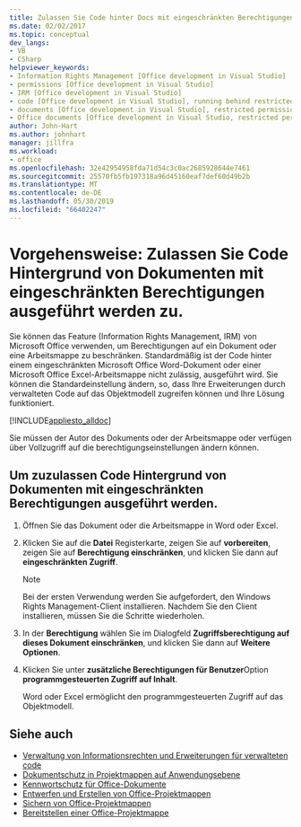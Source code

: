 ```yaml
---
title: Zulassen Sie Code hinter Docs mit eingeschränkten Berechtigungen ausgeführt werden zu.
ms.date: 02/02/2017
ms.topic: conceptual
dev_langs:
- VB
- CSharp
helpviewer_keywords:
- Information Rights Management [Office development in Visual Studio]
- permissions [Office development in Visual Studio]
- IRM [Office development in Visual Studio]
- code [Office development in Visual Studio], running behind restricted documents
- documents [Office development in Visual Studio], restricted permissions
- Office documents [Office development in Visual Studio, restricted permissions
author: John-Hart
ms.author: johnhart
manager: jillfra
ms.workload:
- office
ms.openlocfilehash: 32e42954958fda71d54c3c0ac2685928644e7461
ms.sourcegitcommit: 25570fb5fb197318a96d45160eaf7def60d49b2b
ms.translationtype: MT
ms.contentlocale: de-DE
ms.lasthandoff: 05/30/2019
ms.locfileid: "66402247"
---
```

# <a name="how-to-permit-code-to-run-behind-documents-with-restricted-permissions"></a>Vorgehensweise: Zulassen Sie Code Hintergrund von Dokumenten mit eingeschränkten Berechtigungen ausgeführt werden zu.
  Sie können das Feature (Information Rights Management, IRM) von Microsoft Office verwenden, um Berechtigungen auf ein Dokument oder eine Arbeitsmappe zu beschränken. Standardmäßig ist der Code hinter einem eingeschränkten Microsoft Office Word-Dokument oder einer Microsoft Office Excel-Arbeitsmappe nicht zulässig, ausgeführt wird. Sie können die Standardeinstellung ändern, so, dass Ihre Erweiterungen durch verwalteten Code auf das Objektmodell zugreifen können und Ihre Lösung funktioniert.

 [!INCLUDE[appliesto_alldoc](../vsto/includes/appliesto-alldoc-md.md)]

 Sie müssen der Autor des Dokuments oder der Arbeitsmappe oder verfügen über Vollzugriff auf die berechtigungseinstellungen ändern können.

## <a name="to-permit-code-to-run-behind-documents-with-restricted-permissions"></a>Um zuzulassen Code Hintergrund von Dokumenten mit eingeschränkten Berechtigungen ausgeführt werden.

1. Öffnen Sie das Dokument oder die Arbeitsmappe in Word oder Excel.

2. Klicken Sie auf die **Datei** Registerkarte, zeigen Sie auf **vorbereiten**, zeigen Sie auf **Berechtigung einschränken**, und klicken Sie dann auf **eingeschränkten Zugriff**.

   > [!NOTE]
   > Bei der ersten Verwendung werden Sie aufgefordert, den Windows Rights Management-Client installieren. Nachdem Sie den Client installieren, müssen Sie die Schritte wiederholen.

3. In der **Berechtigung** wählen Sie im Dialogfeld **Zugriffsberechtigung auf dieses Dokument einschränken**, und klicken Sie dann auf **Weitere Optionen**.

4. Klicken Sie unter **zusätzliche Berechtigungen für Benutzer**Option **programmgesteuerten Zugriff auf Inhalt**.

   Word oder Excel ermöglicht den programmgesteuerten Zugriff auf das Objektmodell.

## <a name="see-also"></a>Siehe auch
- [Verwaltung von Informationsrechten und Erweiterungen für verwalteten code](../vsto/information-rights-management-and-managed-code-extensions-overview.md)
- [Dokumentschutz in Projektmappen auf Anwendungsebene](../vsto/document-protection-in-document-level-solutions.md)
- [Kennwortschutz für Office-Dokumente](../vsto/password-protection-on-office-documents.md)
- [Entwerfen und Erstellen von Office-Projektmappen](../vsto/designing-and-creating-office-solutions.md)
- [Sichern von Office-Projektmappen](../vsto/securing-office-solutions.md)
- [Bereitstellen einer Office-Projektmappe](../vsto/deploying-an-office-solution.md)
